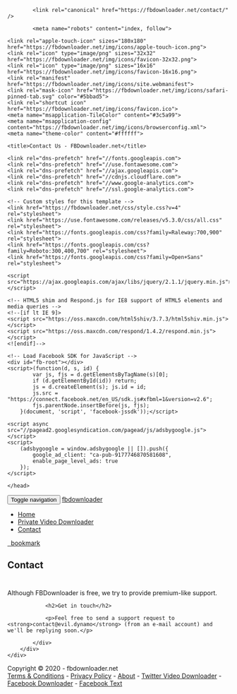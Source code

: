 
<html lang="en">
<head>
    <meta charset="utf-8">
    <meta http-equiv="X-UA-Compatible" content="IE=edge">
    <meta name="viewport" content="width=device-width, initial-scale=1">
    <!-- The above 3 meta tags *must* come first in the head; any other head content must come *after* these tags -->
    <meta name="description" content="Contact Us - FBDownloader.net">
        <meta name="author" content="fbdownloader">

            <link rel="canonical" href="https://fbdownloader.net/contact/" />
    
            <meta name="robots" content="index, follow">
    
    <link rel="apple-touch-icon" sizes="180x180" href="https://fbdownloader.net/img/icons/apple-touch-icon.png">
    <link rel="icon" type="image/png" sizes="32x32" href="https://fbdownloader.net/img/icons/favicon-32x32.png">
    <link rel="icon" type="image/png" sizes="16x16" href="https://fbdownloader.net/img/icons/favicon-16x16.png">
    <link rel="manifest" href="https://fbdownloader.net/img/icons/site.webmanifest">
    <link rel="mask-icon" href="https://fbdownloader.net/img/icons/safari-pinned-tab.svg" color="#5bbad5">
    <link rel="shortcut icon" href="https://fbdownloader.net/img/icons/favicon.ico">
    <meta name="msapplication-TileColor" content="#3c5a99">
    <meta name="msapplication-config" content="https://fbdownloader.net/img/icons/browserconfig.xml">
    <meta name="theme-color" content="#ffffff">

    <title>Contact Us - FBDownloader.net</title>

    <link rel="dns-prefetch" href="//fonts.googleapis.com">
    <link rel="dns-prefetch" href="//use.fontawesome.com">
    <link rel="dns-prefetch" href="//ajax.googleapis.com">
    <link rel="dns-prefetch" href="//cdnjs.cloudflare.com">
    <link rel="dns-prefetch" href="//www.google-analytics.com">
    <link rel="dns-prefetch" href="//ssl.google-analytics.com">

    <!-- Custom styles for this template -->
    <link href="https://fbdownloader.net/css/style.css?v=4" rel="stylesheet">
    <link href="https://use.fontawesome.com/releases/v5.3.0/css/all.css" rel="stylesheet">
    <link href="https://fonts.googleapis.com/css?family=Raleway:700,900" rel="stylesheet">
    <link href="https://fonts.googleapis.com/css?family=Roboto:300,400,700" rel="stylesheet">
    <link href="https://fonts.googleapis.com/css?family=Open+Sans" rel="stylesheet">

    <script src="https://ajax.googleapis.com/ajax/libs/jquery/2.1.1/jquery.min.js"></script>

    <!-- HTML5 shim and Respond.js for IE8 support of HTML5 elements and media queries -->
    <!--[if lt IE 9]>
    <script src="https://oss.maxcdn.com/html5shiv/3.7.3/html5shiv.min.js"></script>
    <script src="https://oss.maxcdn.com/respond/1.4.2/respond.min.js"></script>
    <![endif]-->

    <!-- Load Facebook SDK for JavaScript -->
    <div id="fb-root"></div>
    <script>(function(d, s, id) {
            var js, fjs = d.getElementsByTagName(s)[0];
            if (d.getElementById(id)) return;
            js = d.createElement(s); js.id = id;
            js.src = "https://connect.facebook.net/en_US/sdk.js#xfbml=1&version=v2.6";
            fjs.parentNode.insertBefore(js, fjs);
        }(document, 'script', 'facebook-jssdk'));</script>

    <script async src="//pagead2.googlesyndication.com/pagead/js/adsbygoogle.js"></script>
    <script>
        (adsbygoogle = window.adsbygoogle || []).push({
            google_ad_client: "ca-pub-9177746870581608",
            enable_page_level_ads: true
        });
    </script>

    </head>
<body>
<nav class="navbar">
    <div class="container relative">
        <div class="navbar-header">
            <button type="button" class="navbar-toggle collapsed" data-toggle="collapse" data-target="#navbar" aria-expanded="false" aria-controls="navbar">
                <span class="sr-only">Toggle navigation</span>
                <span class="icon-bar"></span>
                <span class="icon-bar"></span>
                <span class="icon-bar"></span>
            </button>
            <a class="navbar-brand" title="Facebook Video Downloader" href="https://fbdownloader.net">fbdownlo<span class="blue">a</span>der</a>
        </div>
        <div id="navbar" class="navbar-collapse collapse">
            <ul class="nav navbar-nav nav-list fr">
                <li class="active"><a title="Home" class="btn btn-default" href="https://facebook-download.github.io/Facebook/">Home</a></li>
                <li><a title="Private Video Downlaoder" class="btn btn-default" href="https://facebook-download.github.io/Facebook/">Private Video Downloader</a></li>
                <li><a title="Contact" class="btn btn-default" href="">Contact</a></li>
            </ul>
        </div><!--/.nav-collapse -->
        <a id="bookmarklet" class="absolute bookmark btn btn-default" href="javascript:var title = window.location.href; if (title.indexOf('https://fbdownloader.net') == 0) { (function(){ void(0); })(); }else { (function(){ window.open('https://fbdownloader.net/download/?url=' + location.href  + '?src=bookmarklet')}()); }" title="FBDownloader Bookmarklet"><span class="fa fa-bookmark"></span>&nbsp;&nbsp;bookmark</a>
    </div>
</nav>


<!-- Main jumbotron for a primary marketing message or call to action -->
<section class="content"  style="margin-bottom: 42px;">
    <div class="container theme-showcase">
        <h1 class="alt" style="margin-bottom: 0;">Contact</h1>
    </div>
</section>

<section class="page">
    <div class="container">
        <div class="row">
            <div class="col-md-12">
                <p>Although FBDownloader is free, we try to provide premium-like support.</p>

                <h2>Get in touch</h2>

                <p>Feel free to send a support request to <strong>contact@evil.dynamo</strong> (from an e-mail account) and we'll be replying soon.</p>

            </div>
        </div>
    </div>
</section>

<footer>
    <div class="container">
        <div class="col-md-12 primary-footer page-footer">
            <p class="copyright">Copyright &copy; 2020 - fbdownloader.net<br/>
                <a title="Terms and Conditions" href="https://facebook-download.github.io/Contact/">Terms & Conditions</a> - <a title="Privacy Policy" href="https://facebook-download.github.io/Contact/">Privacy Policy</a> - <a title="About" href="https://facebook-download.github.io/Contact/">About</a> -
                <a title="Twitter Video Downloader" href="https://twoffline.net">Twitter Video Downloader</a> - <a href="https://fbdownloader.net">Facebook Downloader</a> - <a rel='nofollow' target="_blank" href="https://fancyfonts.co/facebook-text-generator/">Facebook Text</a>
                                            </p>
        </div>
    </div>
</footer>

<div id="playblock" class='hidden'></div>

<!-- Bootstrap core JavaScript
================================================== -->
<!-- Placed at the end of the document so the pages load faster -->
<script src="https://ajax.googleapis.com/ajax/libs/jquery/1.12.4/jquery.min.js"></script>
<script src="https://maxcdn.bootstrapcdn.com/bootstrap/3.3.6/js/bootstrap.min.js"></script>
<script src="https://cdn.jsdelivr.net/npm/js-cookie@2/src/js.cookie.min.js"></script>
<!-- IE10 viewport hack for Surface/desktop Windows 8 bug -->


<script>
    $(document).ready(function(){
        $('#go').click(function(){
            $('#progressbar').removeClass('hidden');
        });
        $('#submit').click(function(){
            $(this).html('Processing video...');
        });

        
        $('.fb-video-container').on('click', function(){
            //$('#embed-modal').modal('show');
        });

        $('#bookmarklet').on('click', function(e){
            e.preventDefault();
            alert("Drag and drop this to your bookmarks toolbar or save the link as a bookmark. When you are in Facebook, simply click the bookmark to download the video.");
        });


        

    });
</script>



<!-- Global site tag (gtag.js) - Google Analytics -->
<script async src="https://www.googletagmanager.com/gtag/js?id=UA-78205517-2"></script>
<script>
    window.dataLayer = window.dataLayer || [];
    function gtag(){dataLayer.push(arguments);}
    gtag('js', new Date());

    gtag('config', 'UA-78205517-2');
</script>

</body>
</html>
